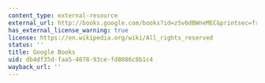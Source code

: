```yaml
---
content_type: external-resource
external_url: http://books.google.com/books?id=zSv6dBWneMEC&printsec=frontcover
has_external_license_warning: true
license: https://en.wikipedia.org/wiki/All_rights_reserved
status: ''
title: Google Books
uid: db4df35d-faa5-4078-93ce-fd8086c8b1c4
wayback_url: ''
---
```

